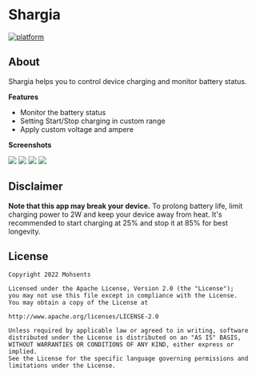 # Shargia

[![platform](https://img.shields.io/badge/platform-Android-green.svg)](https://www.android.com)

## About
Shargia helps you to control device charging and monitor battery status.

**Features**
- Monitor the battery status
- Setting Start/Stop charging in custom range
- Apply custom voltage and ampere

**Screenshots**

![](/Screenshots/1.png)
![](/Screenshots/2.png)
![](/Screenshots/3.png)
![](/Screenshots/4.png)

## Disclaimer
**Note that this app may break your device.** To prolong battery life, limit charging power to 2W and keep your device away from heat. 
It\'s recommended to start charging at 25% and stop it at 85% for best longevity.

## License
    Copyright 2022 Mohsents
    
    Licensed under the Apache License, Version 2.0 (the "License");
    you may not use this file except in compliance with the License.
    You may obtain a copy of the License at

    http://www.apache.org/licenses/LICENSE-2.0

    Unless required by applicable law or agreed to in writing, software
    distributed under the License is distributed on an "AS IS" BASIS,
    WITHOUT WARRANTIES OR CONDITIONS OF ANY KIND, either express or implied.
    See the License for the specific language governing permissions and
    limitations under the License.